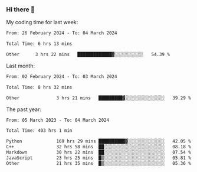 ### Hi there 👋

My coding time for last week:

<!--START_SECTION:week-->

```txt
From: 26 February 2024 - To: 04 March 2024

Total Time: 6 hrs 13 mins

Other      3 hrs 22 mins   █████████████▓░░░░░░░░░░░   54.39 %
```

<!--END_SECTION:week-->

Last month:

<!--START_SECTION:month-->

```txt
From: 02 February 2024 - To: 03 March 2024

Total Time: 8 hrs 32 mins

Other              3 hrs 21 mins   █████████▓░░░░░░░░░░░░░░░   39.29 %
```

<!--END_SECTION:month-->

The past year:

<!--START_SECTION:year-->

```txt
From: 05 March 2023 - To: 04 March 2024

Total Time: 403 hrs 1 min

Python             169 hrs 29 mins ██████████▓░░░░░░░░░░░░░░   42.05 %
C++                32 hrs 58 mins  ██░░░░░░░░░░░░░░░░░░░░░░░   08.18 %
Markdown           30 hrs 22 mins  ██░░░░░░░░░░░░░░░░░░░░░░░   07.54 %
JavaScript         23 hrs 25 mins  █▒░░░░░░░░░░░░░░░░░░░░░░░   05.81 %
Other              21 hrs 35 mins  █▒░░░░░░░░░░░░░░░░░░░░░░░   05.36 %
```

<!--END_SECTION:year-->
